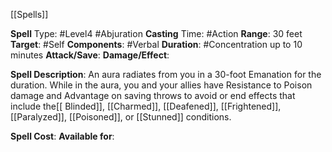 [[Spells]]

**Spell** Type: #Level4 #Abjuration 
**Casting** Time: #Action 
**Range**: 30 feet
**Target**: #Self 
**Components**: #Verbal 
**Duration**: #Concentration up to 10 minutes
**Attack/Save**:
**Damage/Effect**:

**Spell Description**: 
	An aura radiates from you in a 30-foot Emanation for the duration. While in the aura, you and your allies have Resistance to Poison damage and Advantage on saving throws to avoid or end effects that include the[[ Blinded]], [[Charmed]], [[Deafened]], [[Frightened]], [[Paralyzed]], [[Poisoned]], or [[Stunned]] conditions.

**Spell Cost**:
**Available for**: